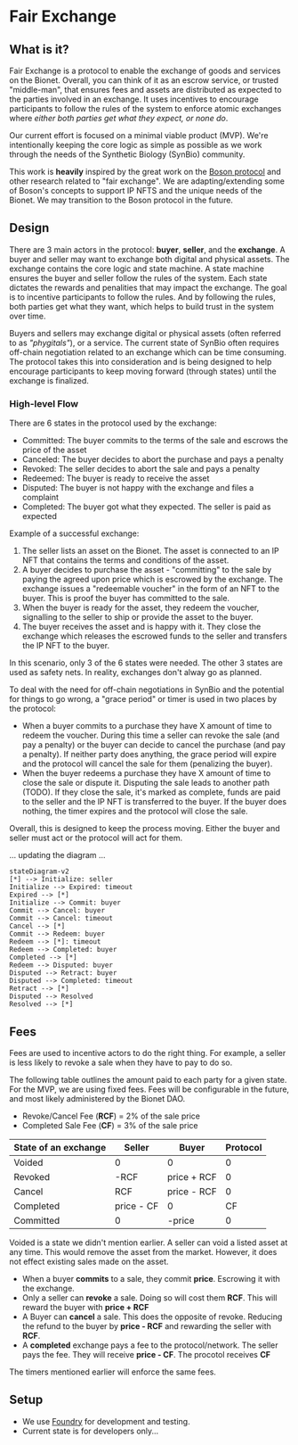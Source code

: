# Fair Exchange

## What is it?
Fair Exchange is a protocol to enable the exchange of goods and services on the Bionet. Overall, you can think of it as an escrow service, or trusted "middle-man", that ensures fees and assets are distributed as expected to the parties involved in an exchange. It uses incentives to encourage participants to follow the rules of the system to enforce atomic exchanges where *either both parties get what they expect, or none do*.

Our current effort is focused on a minimal viable product (MVP).  We're intentionally keeping the core logic as simple as possible as we work through the needs of the Synthetic Biology (SynBio) community.  

This work is **heavily** inspired by the great work on the [Boson protocol](https://www.bosonprotocol.io/technology/) and other research related to "fair exchange". We are adapting/extending some of Boson's concepts to support IP NFTS and the unique needs of the Bionet. We may transition to the Boson protocol in the future.

## Design
There are 3 main actors in the protocol: **buyer**, **seller**, and the **exchange**. A buyer and seller may want to exchange both digital and physical assets. The exchange contains the core logic and state machine. A state machine ensures the buyer and seller follow the rules of the system. Each state dictates the rewards and penalities that may impact the exchange.  The goal is to incentive participants to follow the rules.  And by following the rules, both parties get what they want, which helps to build trust in the system over time.

Buyers and sellers may exchange digital or physical assets (often referred to as *"phygitals"*), or a service.  The current state of SynBio often requires off-chain negotiation related to an exchange which can be time consuming. The protocol takes this into consideration and is being designed to help encourage participants to keep moving forward (through states) until the exchange is finalized.

### High-level Flow

There are 6 states in the protocol used by the exchange:
* Committed: The buyer commits to the terms of the sale and escrows the price of the asset
* Canceled: The buyer decides to abort the purchase and pays a penalty
* Revoked: The seller decides to abort the sale and pays a penalty
* Redeemed: The buyer is ready to receive the asset
* Disputed: The buyer is not happy with the exchange and files a complaint
* Completed: The buyer got what they expected. The seller is paid as expected

Example of a successful exchange:

1. The seller lists an asset on the Bionet. The asset is connected to an IP NFT that contains the terms and conditions of the asset.
2. A buyer decides to purchase the asset - "committing" to the sale by paying the agreed upon price which is escrowed by the exchange. The exchange issues a "redeemable voucher" in the form of an NFT to the buyer.  This is proof the buyer has committed to the sale.
3. When the buyer is ready for the asset, they redeem the voucher, signalling to the seller to ship or provide the asset to the buyer.
4. The buyer receives the asset and is happy with it.  They close the exchange which releases the escrowed funds to the seller and transfers the IP NFT to the buyer.

In this scenario, only 3 of the 6 states were needed. The other 3 states are used as safety nets. In reality, exchanges don't alway go as planned.

To deal with the need for off-chain negotiations in SynBio and the potential for things to go wrong, a "grace period" or timer is used in two places by the protocol:
- When a buyer commits to a purchase they have X amount of time to redeem the voucher.  During this time a seller can revoke the sale (and pay a penalty) or the buyer can decide to cancel the purchase (and pay a penalty).  If neither party does anything, the grace period will expire and the protocol will cancel the sale for them (penalizing the buyer).
- When the buyer redeems a purchase they have X amount of time to close the sale or dispute it.  Disputing the sale leads to another path (TODO). If they close the sale, it's marked as complete, funds are paid to the seller and the IP NFT is transferred to the buyer.  If the buyer does nothing, the timer expires and the protocol will close the sale.

Overall, this is designed to keep the process moving.  Either the buyer and seller must act or the protocol will act for them.

... updating the diagram ...

```mermaid
stateDiagram-v2
[*] --> Initialize: seller
Initialize --> Expired: timeout
Expired --> [*]
Initialize --> Commit: buyer
Commit --> Cancel: buyer
Commit --> Cancel: timeout
Cancel --> [*]
Commit --> Redeem: buyer
Redeem --> [*]: timeout
Redeem --> Completed: buyer
Completed --> [*]
Redeem --> Disputed: buyer
Disputed --> Retract: buyer
Disputed --> Completed: timeout
Retract --> [*]
Disputed --> Resolved
Resolved --> [*]

```

## Fees
Fees are used to incentive actors to do the right thing.  For example, a seller is less likely to revoke a sale when they have to pay to do so. 

The following table outlines the amount paid to each party for a given state.  For the MVP, we are using fixed fees. Fees will be configurable in the future, and most
likely administered by the Bionet DAO.
* Revoke/Cancel Fee (**RCF**) = 2% of the sale price
* Completed Sale Fee (**CF**)  = 3% of the sale price 

| State of an exchange | Seller     | Buyer       | Protocol |
| -------------------- | ---------- | ----------- | -------- |
| Voided               | 0          | 0           | 0        |
| Revoked              | -RCF       | price + RCF | 0        |
| Cancel               | RCF        | price - RCF | 0        |
| Completed            | price - CF | 0           | CF       |
| Committed            | 0          | -price      | 0        |

Voided is a state we didn't mention earlier. A seller can void a listed asset at any time. This would remove the asset from the market.  However, it does not effect existing sales made on the asset.

* When a buyer **commits** to a sale, they commit **price**. Escrowing it with the exchange.
* Only a seller can **revoke** a sale. Doing so will cost them **RCF**. This will reward the buyer with **price + RCF**
* A Buyer can **cancel** a sale. This does the opposite of revoke. Reducing the refund to the buyer by **price - RCF** and rewarding the seller with **RCF**.
* A **completed** exchange pays a fee to the protocol/network. The seller pays the fee. They will receive **price - CF**. The procotol receives **CF**

The timers mentioned earlier will enforce the same fees.

## Setup
- We use [Foundry](https://book.getfoundry.sh/) for development and testing.
- Current state is for developers only...
